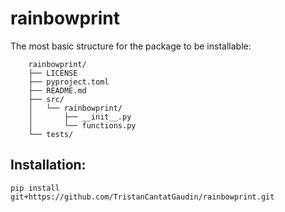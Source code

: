 # rainbowprint

The most basic structure for the package to be installable:

		rainbowprint/
		├── LICENSE
		├── pyproject.toml
		├── README.md
		├── src/
		│   └── rainbowprint/
		│       ├── __init__.py
		│       └── functions.py
		└── tests/

  ## Installation:

  	pip install git+https://github.com/TristanCantatGaudin/rainbowprint.git
